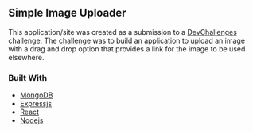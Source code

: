 ## Simple Image Uploader

This application/site was created as a submission to a [DevChallenges](https://devchallenges.io/paths/full-stack-developer) challenge. The [challenge](https://devchallenges.io/challenges/O2iGT9yBd6xZBrOcVirx) was to build an application to upload an image with a drag and drop option that provides a link for the image to be used elsewhere.

### Built With

- [MongoDB](https://www.mongodb.com/)
- [Expressjs](https://expressjs.com/)
- [React](https://reactjs.org/)
- [Nodejs](https://nodejs.org/)
